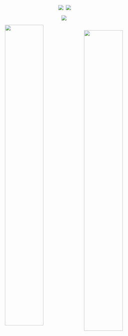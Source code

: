 <p align = "center">
  <img src = "https://github-readme-stats.vercel.app/api?username=Yukiookami&count_private=true&show_icons=true&theme=tokyonight&line_height=27">
  <img src = "https://github-readme-stats.vercel.app/api/top-langs/?username=Yukiookami&theme=tokyonight&layout=compact">
</p>

<p align = "center">
 <img src="https://activity-graph.herokuapp.com/graph?username=Yukiookami&theme=github">
</p>

<p align = "center">
  <img align = "left" src = "https://github-readme-streak-stats.herokuapp.com/?user=Yukiookami&theme=radical" width="49.5%">
  <img  src = "https://github-profile-trophy.vercel.app/?username=Yukiookami&theme=nord" width="49.5%" >
</p>
